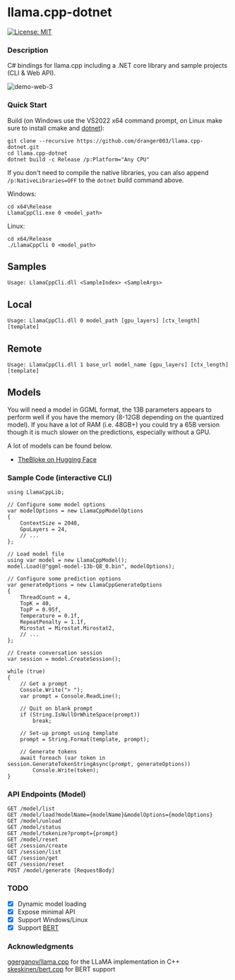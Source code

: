 # llama.cpp-dotnet

[![License: MIT](https://img.shields.io/badge/License-MIT-yellow.svg)](https://opensource.org/licenses/MIT)

### Description

C# bindings for llama.cpp including a .NET core library and sample projects (CLI & Web API).

![demo-web-3](https://github.com/dranger003/llama.cpp-dotnet/assets/1760549/8892a0d7-66b5-4280-9fe4-4a5a868fd0ba)


### Quick Start

Build (on Windows use the VS2022 x64 command prompt, on Linux make sure to install cmake and [dotnet](https://learn.microsoft.com/en-us/dotnet/core/install/linux)):
```
git clone --recursive https://github.com/dranger003/llama.cpp-dotnet.git
cd llama.cpp-dotnet
dotnet build -c Release /p:Platform="Any CPU"
```
If you don't need to compile the native libraries, you can also append `/p:NativeLibraries=OFF` to the `dotnet` build command above.

Windows:
```
cd x64\Release
LlamaCppCli.exe 0 <model_path>
```

Linux:
```
cd x64/Release
./LlamaCppCli 0 <model_path>
```

## Samples
```
Usage: LlamaCppCli.dll <SampleIndex> <SampleArgs>
```
## Local
```
Usage: LlamaCppCli.dll 0 model_path [gpu_layers] [ctx_length] [template]
```
## Remote
```
Usage: LlamaCppCli.dll 1 base_url model_name [gpu_layers] [ctx_length] [template]
```

## Models

You will need a model in GGML format, the 13B parameters appears to perform well if you have the memory (8-12GB depending on the quantized model).
If you have a lot of RAM (i.e. 48GB+) you could try a 65B version though it is much slower on the predictions, especially without a GPU.

A lot of models can be found below.

- [TheBloke on Hugging Face](https://huggingface.co/TheBloke)

### Sample Code (interactive CLI)
```
using LlamaCppLib;

// Configure some model options
var modelOptions = new LlamaCppModelOptions
{
    ContextSize = 2048,
    GpuLayers = 24,
    // ...
};

// Load model file
using var model = new LlamaCppModel();
model.Load(@"ggml-model-13b-Q8_0.bin", modelOptions);

// Configure some prediction options
var generateOptions = new LlamaCppGenerateOptions
{
    ThreadCount = 4,
    TopK = 40,
    TopP = 0.95f,
    Temperature = 0.1f,
    RepeatPenalty = 1.1f,
    Mirostat = Mirostat.Mirostat2,
    // ...
};

// Create conversation session
var session = model.CreateSession();

while (true)
{
    // Get a prompt
    Console.Write("> ");
    var prompt = Console.ReadLine();

    // Quit on blank prompt
    if (String.IsNullOrWhiteSpace(prompt))
        break;

    // Set-up prompt using template
    prompt = String.Format(template, prompt);

    // Generate tokens
    await foreach (var token in session.GenerateTokenStringAsync(prompt, generateOptions))
        Console.Write(token);
}
```

### API Endpoints (Model)
```
GET /model/list
GET /model/load?modelName={modelName}&modelOptions={modelOptions}
GET /model/unload
GET /model/status
GET /model/tokenize?prompt={prompt}
GET /model/reset
GET /session/create
GET /session/list
GET /session/get
GET /session/reset
POST /model/generate [RequestBody]
```

### TODO

- [X] Dynamic model loading
- [X] Expose minimal API
- [X] Support Windows/Linux
- [X] Support [BERT](https://github.com/skeskinen/bert.cpp)

### Acknowledgments
[ggerganov/llama.cpp](https://github.com/ggerganov/llama.cpp) for the LLaMA implementation in C++  
[skeskinen/bert.cpp](https://github.com/skeskinen/bert.cpp) for BERT support
